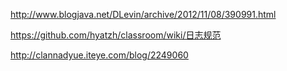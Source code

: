 http://www.blogjava.net/DLevin/archive/2012/11/08/390991.html

https://github.com/hyatzh/classroom/wiki/日志规范

http://clannadyue.iteye.com/blog/2249060
